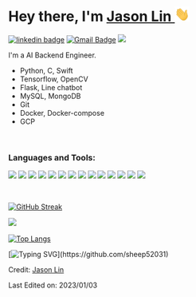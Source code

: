 <!--
**sheep52031/sheep52031** is a ✨ _special_ ✨ repository because its `README.md` (this file) appears on your GitHub profile.

Here are some ideas to get you started:

- 🔭 I’m currently working on ...
- 🌱 I’m currently learning ...
- 👯 I’m looking to collaborate on ...
- 🤔 I’m looking for help with ...
- 💬 Ask me about ...
- 📫 How to reach me: ...
- 😄 Pronouns: ...
- ⚡ Fun fact: ...
-->

<h1>Hey there, I'm <a  href="https://github.com/uuboyscy/">Jason Lin </a> <img  src="https://raw.githubusercontent.com/ABSphreak/ABSphreak/master/gifs/Hi.gif" width="30px"></h1>

[![linkedin badge](https://img.shields.io/badge/jason-lin-896055125f?style=flat&logo=linkedin)](https://www.linkedin.com/in/jason-lin-896055125/)
[![Gmail Badge](https://img.shields.io/badge/sheep52031@gmail.com-30302f?style=flat&logo=Gmail&logoColor=red)](mailto:sheep52031@gmail.com)
<img src="https://komarev.com/ghpvc/?username=sheep52031&style=plastic" />

I'm a AI Backend Engineer.<br>
<!-- <img align='right' src="http://cdn.lowgif.com/small/9cb12f51dffbaaa6-character-typing-by-vincent-mokuenko-dribbble.gif" width="250" height="210"> -->

- Python, C, Swift
- Tensorflow, OpenCV
- Flask, Line chatbot
- MySQL, MongoDB
- Git 
- Docker, Docker-compose
- GCP

<br>

<h3 align="left">Languages and Tools:</h3>
<p align="left"> 
<!--   <img src="https://img.icons8.com/color/48/4a90e2/c-programming.png"/>
  <img src="https://img.icons8.com/color/48/4a90e2/c-plus-plus-logo.png"/> -->
  
  <img src="https://img.icons8.com/color/1x/python.png"/>
  <img src="https://img.icons8.com/color/1x/swift.png"/>
  <img src="https://img.icons8.com/color/1x/c-programming.png"/>
  <img src="https://img.icons8.com/fluency/1x/mysql-logo.png"/>
  <img src="https://img.icons8.com/color/1x/mongodb.png"/>
  <img src="https://img.icons8.com/nolan/1x/flask.png"/>
  <img src="https://img.icons8.com/color/1x/line-me.png"/>
  <img src="https://img.icons8.com/color/1x/tensorflow.png"/>
  <img src="https://img.icons8.com/color/1x/opencv.png"/>
  <img src="https://img.icons8.com/color/48/4a90e2/git.png"/>
  <img src="https://img.icons8.com/color/1x/google-cloud.png"/>
  <img src="https://img.icons8.com/color/1x/docker.png"/>
  <img src="https://img.icons8.com/color/1x/linux--v2.png"/>
  <img src="https://img.icons8.com/color/48/4a90e2/visual-studio-code-2019.png"/>
</p>

<br>

[![GitHub Streak](https://github-readme-streak-stats.herokuapp.com?user=sheep52031&theme=dark&date_format=M%20j%5B%2C%20Y%5D)](https://git.io/streak-stats)

<img src = "https://github-readme-stats.vercel.app/api?username=sheep52031&show_icons=true&theme=dark" width = 500>

[![Top Langs](https://github-readme-stats.vercel.app/api/top-langs/?username=sheep52031&theme=dark&layout=compact&langs_count=8)](https://github.com/sheep52031)

[![Typing SVG](https://readme-typing-svg.herokuapp.com?font=Noto+Sans&size=30&pause=1000&center=true&width=435&lines=Thanks+For+Visiting!!)](https://github.com/sheep52031)

Credit: [Jason Lin](https://github.com/sheep52031)

Last Edited on: 2023/01/03
